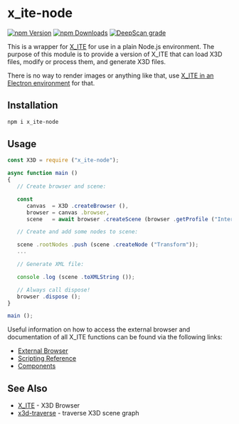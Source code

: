 # x_ite-node

[![npm Version](https://badgen.net/npm/v/x_ite-node)](https://www.npmjs.com/package/x_ite-node)
[![npm Downloads](https://badgen.net/npm/dm/x_ite-node)](https://npmtrends.com/x_ite-node)
[![DeepScan grade](https://deepscan.io/api/teams/23540/projects/28573/branches/920516/badge/grade.svg)](https://deepscan.io/dashboard#view=project&tid=23540&pid=28573&bid=920516)

This is a wrapper for [X_ITE](https://create3000.github.io/x_ite/) for use in a plain Node.js environment. The purpose of this module is to provide a version of X_ITE that can load X3D files, modify or process them, and generate X3D files.

There is no way to render images or anything like that, use [X_ITE in an Electron environment](https://create3000.github.io/x_ite/how-to-use-x-ite-with-electron/) for that.

## Installation

```sh
npm i x_ite-node
```

## Usage

```js
const X3D = require ("x_ite-node");

async function main ()
{
   // Create browser and scene:

   const
      canvas  = X3D .createBrowser (),
      browser = canvas .browser,
      scene   = await browser .createScene (browser .getProfile ("Interchange"), browser .getComponent ("Interpolation", 1));

   // Create and add some nodes to scene:

   scene .rootNodes .push (scene .createNode ("Transform"));
   ...

   // Generate XML file:

   console .log (scene .toXMLString ());

   // Always call dispose!
   browser .dispose ();
}

main ();
```

Useful information on how to access the external browser and documentation of all X_ITE functions can be found via the following links:

* [External Browser](https://create3000.github.io/x_ite/accessing-the-external-browser/)
* [Scripting Reference](https://create3000.github.io/x_ite/reference/ecmascript-object-and-function-definitions/)
* [Components](https://create3000.github.io/x_ite/components/overview/)

## See Also

* [X_ITE](https://create3000.github.io/x_ite/) - X3D Browser
* [x3d-traverse](https://www.npmjs.com/package/x3d-traverse) - traverse X3D scene graph

